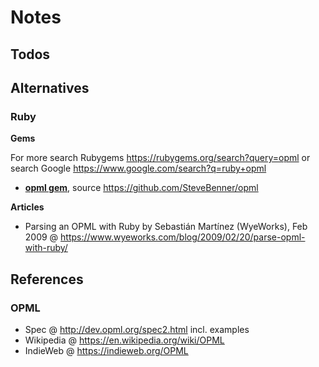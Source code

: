 # Notes

## Todos


## Alternatives

### Ruby

**Gems**

For more search Rubygems <https://rubygems.org/search?query=opml> or
search Google <https://www.google.com/search?q=ruby+opml>

- [**opml gem**](https://rubygems.org/gems/opml), source <https://github.com/SteveBenner/opml>


**Articles**

- Parsing an OPML with Ruby by Sebastián Martínez (WyeWorks), Feb 2009 @ <https://www.wyeworks.com/blog/2009/02/20/parse-opml-with-ruby/>


## References

### OPML

- Spec @ <http://dev.opml.org/spec2.html> incl. examples
- Wikipedia @ <https://en.wikipedia.org/wiki/OPML>
- IndieWeb @ <https://indieweb.org/OPML>


